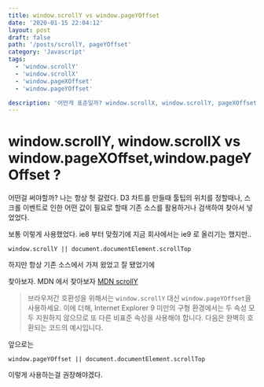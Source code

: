 ```yaml
---
title: window.scrollY vs window.pageYOffset
date: '2020-01-15 22:04:12'
layout: post
draft: false
path: '/posts/scrollY, pageYOffset'
category: 'Javascript'
tags:
  - 'window.scrollY'
  - 'window.scrollX'
  - 'window.pageXOffset'
  - 'window.pageYOffset'

description: '어떤게 표준일까? window.scrollX, window.scrollY, pageXOffset,pageYOffset'
---
```


# window.scrollY, window.scrollX vs window.pageXOffset,window.pageYOffset ?

어떤걸 써야할까? 나는 항상 헛 갈렸다. D3 차트를 만들때 툴팁의 위치를 정할때나, 스크롤 이벤트로 인한 어떤 값이 필요로 할때 기존 소스를 활용하거나 검색하여 찾아서 넣었었다.

보통 이렇게 사용했었다. ie8 부터 맞췄기에 지금 회사에서는 ie9 로 올리기는 했지만..

`window.scrollY || document.documentElement.scrollTop`

하지만 항상 기존 소스에서 가져 왔었고 잘 됐었기에

찾아보자. MDN 에서 찾아보자 [MDN scrollY](https://developer.mozilla.org/ko/docs/Web/API/Window/scrollY)

> 브라우저간 호환성을 위해서는 `window.scrollY` 대신 `window.pageYOffset`을 사용하세요. 이에 더해, Internet Explorer 9 미만의 구형 환경에서는 두 속성 모두 지원하지 않으므로 또 다른 비표준 속성을 사용해야 합니다. 다음은 완벽히 호환되는 코드의 예시입니다.

앞으로는

`window.pageYOffset || document.documentElement.scrollTop`

이렇게 사용하는걸 권장해야겠다.
